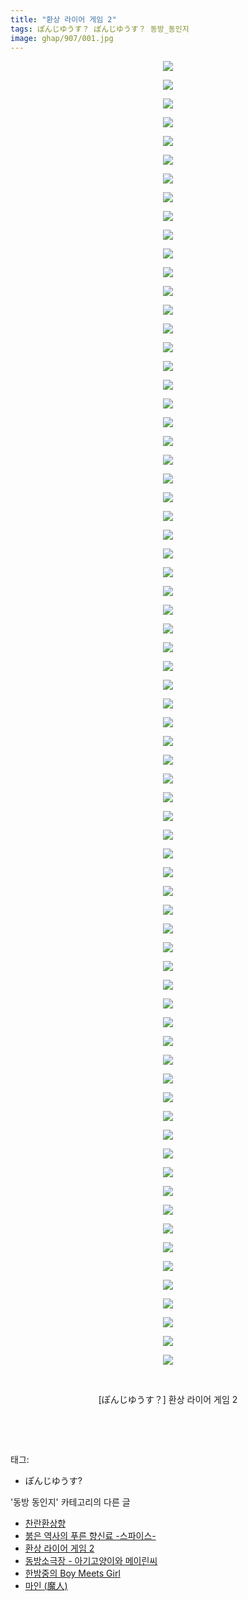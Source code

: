 ```yaml
---
title: "환상 라이어 게임 2"
tags: ぽんじゆうす？ ぽんじゆうす？ 동방_동인지
image: ghap/907/001.jpg
---
```

<div class="article">
<p style="text-align: center; clear: none; float: none;"><img src="{{ site.nasurl }}/ghap/907/001.jpg"/></p>
<p style="text-align: center; clear: none; float: none;"><img src="{{ site.nasurl }}/ghap/907/002.jpg"/></p>
<p style="text-align: center; clear: none; float: none;"><img src="{{ site.nasurl }}/ghap/907/003.jpg"/></p>
<p style="text-align: center; clear: none; float: none;"><img src="{{ site.nasurl }}/ghap/907/004.jpg"/></p>
<p style="text-align: center; clear: none; float: none;"><img src="{{ site.nasurl }}/ghap/907/005.jpg"/></p>
<p style="text-align: center; clear: none; float: none;"><img src="{{ site.nasurl }}/ghap/907/006.jpg"/></p>
<p style="text-align: center; clear: none; float: none;"><img src="{{ site.nasurl }}/ghap/907/007.jpg"/></p>
<p style="text-align: center; clear: none; float: none;"><img src="{{ site.nasurl }}/ghap/907/008.jpg"/></p>
<p style="text-align: center; clear: none; float: none;"><img src="{{ site.nasurl }}/ghap/907/009.jpg"/></p>
<p style="text-align: center; clear: none; float: none;"><img src="{{ site.nasurl }}/ghap/907/010.jpg"/></p>
<p style="text-align: center; clear: none; float: none;"><img src="{{ site.nasurl }}/ghap/907/011.jpg"/></p>
<p style="text-align: center; clear: none; float: none;"><img src="{{ site.nasurl }}/ghap/907/012.jpg"/></p>
<p style="text-align: center; clear: none; float: none;"><img src="{{ site.nasurl }}/ghap/907/013.jpg"/></p>
<p style="text-align: center; clear: none; float: none;"><img src="{{ site.nasurl }}/ghap/907/014.jpg"/></p>
<p style="text-align: center; clear: none; float: none;"><img src="{{ site.nasurl }}/ghap/907/015.jpg"/></p>
<p style="text-align: center; clear: none; float: none;"><img src="{{ site.nasurl }}/ghap/907/016.jpg"/></p>
<p style="text-align: center; clear: none; float: none;"><img src="{{ site.nasurl }}/ghap/907/017.jpg"/></p>
<p style="text-align: center; clear: none; float: none;"><img src="{{ site.nasurl }}/ghap/907/018.jpg"/></p>
<p style="text-align: center; clear: none; float: none;"><img src="{{ site.nasurl }}/ghap/907/019.jpg"/></p>
<p style="text-align: center; clear: none; float: none;"><img src="{{ site.nasurl }}/ghap/907/020.jpg"/></p>
<p style="text-align: center; clear: none; float: none;"><img src="{{ site.nasurl }}/ghap/907/021.jpg"/></p>
<p style="text-align: center; clear: none; float: none;"><img src="{{ site.nasurl }}/ghap/907/022.jpg"/></p>
<p style="text-align: center; clear: none; float: none;"><img src="{{ site.nasurl }}/ghap/907/023.jpg"/></p>
<p style="text-align: center; clear: none; float: none;"><img src="{{ site.nasurl }}/ghap/907/024.jpg"/></p>
<p style="text-align: center; clear: none; float: none;"><img src="{{ site.nasurl }}/ghap/907/025.jpg"/></p>
<p style="text-align: center; clear: none; float: none;"><img src="{{ site.nasurl }}/ghap/907/026.jpg"/></p>
<p style="text-align: center; clear: none; float: none;"><img src="{{ site.nasurl }}/ghap/907/027.jpg"/></p>
<p style="text-align: center; clear: none; float: none;"><img src="{{ site.nasurl }}/ghap/907/028.jpg"/></p>
<p style="text-align: center; clear: none; float: none;"><img src="{{ site.nasurl }}/ghap/907/029.jpg"/></p>
<p style="text-align: center; clear: none; float: none;"><img src="{{ site.nasurl }}/ghap/907/030.jpg"/></p>
<p style="text-align: center; clear: none; float: none;"><img src="{{ site.nasurl }}/ghap/907/031.jpg"/></p>
<p style="text-align: center; clear: none; float: none;"><img src="{{ site.nasurl }}/ghap/907/032.jpg"/></p>
<p style="text-align: center; clear: none; float: none;"><img src="{{ site.nasurl }}/ghap/907/033.jpg"/></p>
<p style="text-align: center; clear: none; float: none;"><img src="{{ site.nasurl }}/ghap/907/034.jpg"/></p>
<p style="text-align: center; clear: none; float: none;"><img src="{{ site.nasurl }}/ghap/907/035.jpg"/></p>
<p style="text-align: center; clear: none; float: none;"><img src="{{ site.nasurl }}/ghap/907/036.jpg"/></p>
<p style="text-align: center; clear: none; float: none;"><img src="{{ site.nasurl }}/ghap/907/037.jpg"/></p>
<p style="text-align: center; clear: none; float: none;"><img src="{{ site.nasurl }}/ghap/907/038.jpg"/></p>
<p style="text-align: center; clear: none; float: none;"><img src="{{ site.nasurl }}/ghap/907/039.jpg"/></p>
<p style="text-align: center; clear: none; float: none;"><img src="{{ site.nasurl }}/ghap/907/040.jpg"/></p>
<p style="text-align: center; clear: none; float: none;"><img src="{{ site.nasurl }}/ghap/907/041.jpg"/></p>
<p style="text-align: center; clear: none; float: none;"><img src="{{ site.nasurl }}/ghap/907/042.jpg"/></p>
<p style="text-align: center; clear: none; float: none;"><img src="{{ site.nasurl }}/ghap/907/043.jpg"/></p>
<p style="text-align: center; clear: none; float: none;"><img src="{{ site.nasurl }}/ghap/907/044.jpg"/></p>
<p style="text-align: center; clear: none; float: none;"><img src="{{ site.nasurl }}/ghap/907/045.jpg"/></p>
<p style="text-align: center; clear: none; float: none;"><img src="{{ site.nasurl }}/ghap/907/046.jpg"/></p>
<p style="text-align: center; clear: none; float: none;"><img src="{{ site.nasurl }}/ghap/907/047.jpg"/></p>
<p style="text-align: center; clear: none; float: none;"><img src="{{ site.nasurl }}/ghap/907/048.jpg"/></p>
<p style="text-align: center; clear: none; float: none;"><img src="{{ site.nasurl }}/ghap/907/049.jpg"/></p>
<p style="text-align: center; clear: none; float: none;"><img src="{{ site.nasurl }}/ghap/907/050.jpg"/></p>
<p style="text-align: center; clear: none; float: none;"><img src="{{ site.nasurl }}/ghap/907/051.jpg"/></p>
<p style="text-align: center; clear: none; float: none;"><img src="{{ site.nasurl }}/ghap/907/052.jpg"/></p>
<p style="text-align: center; clear: none; float: none;"><img src="{{ site.nasurl }}/ghap/907/053.jpg"/></p>
<p style="text-align: center; clear: none; float: none;"><img src="{{ site.nasurl }}/ghap/907/054.jpg"/></p>
<p style="text-align: center; clear: none; float: none;"><img src="{{ site.nasurl }}/ghap/907/055.jpg"/></p>
<p style="text-align: center; clear: none; float: none;"><img src="{{ site.nasurl }}/ghap/907/056.jpg"/></p>
<p style="text-align: center; clear: none; float: none;"><img src="{{ site.nasurl }}/ghap/907/057.jpg"/></p>
<p style="text-align: center; clear: none; float: none;"><img src="{{ site.nasurl }}/ghap/907/058.jpg"/></p>
<p style="text-align: center; clear: none; float: none;"><img src="{{ site.nasurl }}/ghap/907/059.jpg"/></p>
<p style="text-align: center; clear: none; float: none;"><img src="{{ site.nasurl }}/ghap/907/060.jpg"/></p>
<p style="text-align: center; clear: none; float: none;"><img src="{{ site.nasurl }}/ghap/907/061.jpg"/></p>
<p style="text-align: center; clear: none; float: none;"><img src="{{ site.nasurl }}/ghap/907/062.jpg"/></p>
<p style="text-align: center; clear: none; float: none;"><img src="{{ site.nasurl }}/ghap/907/063.jpg"/></p>
<p style="text-align: center; clear: none; float: none;"><img src="{{ site.nasurl }}/ghap/907/064.jpg"/></p>
<p style="text-align: center; clear: none; float: none;"><img src="{{ site.nasurl }}/ghap/907/065.jpg"/></p>
<p style="text-align: center; clear: none; float: none;"><img src="{{ site.nasurl }}/ghap/907/066.jpg"/></p>
<p style="text-align: center; clear: none; float: none;"><img src="{{ site.nasurl }}/ghap/907/067.jpg"/></p>
<p style="text-align: center; clear: none; float: none;"><img src="{{ site.nasurl }}/ghap/907/068.jpg"/></p>
<p style="text-align: center; clear: none; float: none;"><img src="{{ site.nasurl }}/ghap/907/069.jpg"/></p>
<p style="text-align: center; clear: none; float: none;"><img src="{{ site.nasurl }}/ghap/907/070.jpg"/></p>
<p style="text-align: center; clear: none; float: none;"><br/></p>
<p style="text-align: center; clear: none; float: none;">[ぽんじゆうす？] 환상 라이어 게임 2</p>
<p style="text-align: center; clear: none; float: none;"><br/></p>
<p><br/></p>
</div><div class="tagTrail">
<p>태그: </p>
<ul>
<li>ぽんじゆうす?</li>
</ul>
</div><div class="another">
<p>'동방 동인지' 카테고리의 다른 글</p>
<ul>
<li><a href="/2016-07-17-ghap_909">찬란환상향</a></li>
<li><a href="/2016-07-17-ghap_908">붉은 역사의 푸른 향신료 -스파이스-</a></li>
<li><a href="/2016-07-17-ghap_907">환상 라이어 게임 2</a></li>
<li><a href="/2016-07-17-ghap_906">동방소극장 - 아기고양이와 메이린씨</a></li>
<li><a href="/2016-07-17-ghap_905">한밤중의 Boy Meets Girl</a></li>
<li><a href="/2016-07-17-ghap_903">마인 (魔人)</a></li>
</ul>
</div><div class="cb_module cb_fluid">
<div class="cb_wrt cb_profile">
</div><!-- commentList close -->
</div>